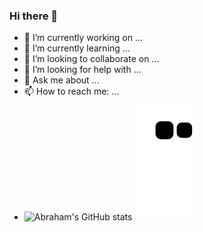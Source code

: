 ### Hi there 👋

- 🔭 I’m currently working on ...
- 🌱 I’m currently learning ...
- 👯 I’m looking to collaborate on ...
- 🤔 I’m looking for help with ...
- 💬 Ask me about ...
- 📫 How to reach me: ...
- ![Abraham's GitHub stats](https://github-readme-stats.vercel.app/api?username=abrahammehari&theme=prussian&show_icons=true)
![Snake animation](https://github.com/preethamb97/preethamb97/blob/output/github-contribution-grid-snake.svg)
